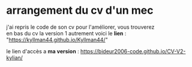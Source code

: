 # arrangement du cv d'un mec
j'ai repris le code de son cv pour l'améliorer, vous trouverez <br>
en bas du cv la version 1 autrement voici le **lien** : "https://kyllman44.github.io/Kyllman44/"

le lien d'accès a **ma version** : https://bideur2006-code.github.io/CV-V2-kylian/

